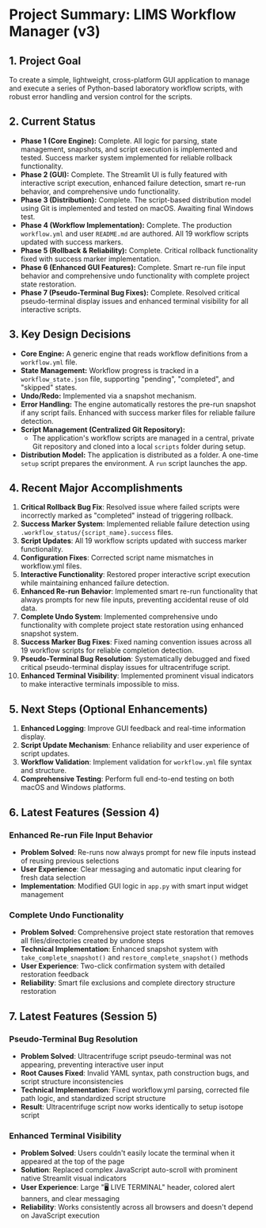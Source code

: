 # Project Summary: LIMS Workflow Manager (v3)

## 1. Project Goal
To create a simple, lightweight, cross-platform GUI application to manage and execute a series of Python-based laboratory workflow scripts, with robust error handling and version control for the scripts.

## 2. Current Status
- **Phase 1 (Core Engine):** Complete. All logic for parsing, state management, snapshots, and script execution is implemented and tested. Success marker system implemented for reliable rollback functionality.
- **Phase 2 (GUI):** Complete. The Streamlit UI is fully featured with interactive script execution, enhanced failure detection, smart re-run behavior, and comprehensive undo functionality.
- **Phase 3 (Distribution):** Complete. The script-based distribution model using Git is implemented and tested on macOS. Awaiting final Windows test.
- **Phase 4 (Workflow Implementation):** Complete. The production `workflow.yml` and user `README.md` are authored. All 19 workflow scripts updated with success markers.
- **Phase 5 (Rollback & Reliability):** Complete. Critical rollback functionality fixed with success marker implementation.
- **Phase 6 (Enhanced GUI Features):** Complete. Smart re-run file input behavior and comprehensive undo functionality with complete project state restoration.
- **Phase 7 (Pseudo-Terminal Bug Fixes):** Complete. Resolved critical pseudo-terminal display issues and enhanced terminal visibility for all interactive scripts.

## 3. Key Design Decisions
- **Core Engine:** A generic engine that reads workflow definitions from a `workflow.yml` file.
- **State Management:** Workflow progress is tracked in a `workflow_state.json` file, supporting "pending", "completed", and "skipped" states.
- **Undo/Redo:** Implemented via a snapshot mechanism.
- **Error Handling:** The engine automatically restores the pre-run snapshot if any script fails. Enhanced with success marker files for reliable failure detection.
- **Script Management (Centralized Git Repository):**
    - The application's workflow scripts are managed in a central, private Git repository and cloned into a local `scripts` folder during setup.
- **Distribution Model:** The application is distributed as a folder. A one-time `setup` script prepares the environment. A `run` script launches the app.

## 4. Recent Major Accomplishments
1. **Critical Rollback Bug Fix**: Resolved issue where failed scripts were incorrectly marked as "completed" instead of triggering rollback.
2. **Success Marker System**: Implemented reliable failure detection using `.workflow_status/{script_name}.success` files.
3. **Script Updates**: All 19 workflow scripts updated with success marker functionality.
4. **Configuration Fixes**: Corrected script name mismatches in workflow.yml files.
5. **Interactive Functionality**: Restored proper interactive script execution while maintaining enhanced failure detection.
6. **Enhanced Re-run Behavior**: Implemented smart re-run functionality that always prompts for new file inputs, preventing accidental reuse of old data.
7. **Complete Undo System**: Implemented comprehensive undo functionality with complete project state restoration using enhanced snapshot system.
8. **Success Marker Bug Fixes**: Fixed naming convention issues across all 19 workflow scripts for reliable completion detection.
9. **Pseudo-Terminal Bug Resolution**: Systematically debugged and fixed critical pseudo-terminal display issues for ultracentrifuge script.
10. **Enhanced Terminal Visibility**: Implemented prominent visual indicators to make interactive terminals impossible to miss.

## 5. Next Steps (Optional Enhancements)
1. **Enhanced Logging**: Improve GUI feedback and real-time information display.
2. **Script Update Mechanism**: Enhance reliability and user experience of script updates.
3. **Workflow Validation**: Implement validation for `workflow.yml` file syntax and structure.
4. **Comprehensive Testing**: Perform full end-to-end testing on both macOS and Windows platforms.

## 6. Latest Features (Session 4)
### Enhanced Re-run File Input Behavior
- **Problem Solved**: Re-runs now always prompt for new file inputs instead of reusing previous selections
- **User Experience**: Clear messaging and automatic input clearing for fresh data selection
- **Implementation**: Modified GUI logic in `app.py` with smart input widget management

### Complete Undo Functionality
- **Problem Solved**: Comprehensive project state restoration that removes all files/directories created by undone steps
- **Technical Implementation**: Enhanced snapshot system with `take_complete_snapshot()` and `restore_complete_snapshot()` methods
- **User Experience**: Two-click confirmation system with detailed restoration feedback
- **Reliability**: Smart file exclusions and complete directory structure restoration

## 7. Latest Features (Session 5)
### Pseudo-Terminal Bug Resolution
- **Problem Solved**: Ultracentrifuge script pseudo-terminal was not appearing, preventing interactive user input
- **Root Causes Fixed**: Invalid YAML syntax, path construction bugs, and script structure inconsistencies
- **Technical Implementation**: Fixed workflow.yml parsing, corrected file path logic, and standardized script structure
- **Result**: Ultracentrifuge script now works identically to setup isotope script

### Enhanced Terminal Visibility
- **Problem Solved**: Users couldn't easily locate the terminal when it appeared at the top of the page
- **Solution**: Replaced complex JavaScript auto-scroll with prominent native Streamlit visual indicators
- **User Experience**: Large "🖥️ LIVE TERMINAL" header, colored alert banners, and clear messaging
- **Reliability**: Works consistently across all browsers and doesn't depend on JavaScript execution